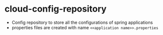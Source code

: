 # cloud-config-repository

- Config repository to store all the configurations of spring applications
- properties files are created with name `<<application name>>.properties`
